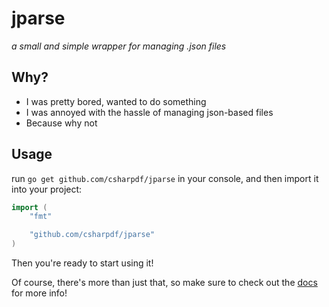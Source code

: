 # jparse
*a small and simple wrapper for managing .json files*

## Why?

- I was pretty bored, wanted to do something
- I was annoyed with the hassle of managing json-based files
- Because why not

## Usage

run `go get github.com/csharpdf/jparse` in your console, and then import it into your project:

```go
import (
	"fmt"

	"github.com/csharpdf/jparse"
)
```
Then you're ready to start using it!

Of course, there's more than just that, so make sure to check out the [docs](https://github.com/csharpdf/jparse/wiki) for more info!

